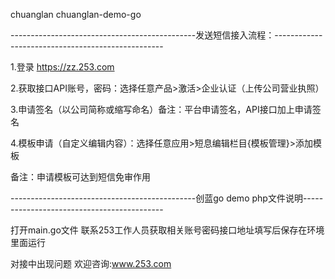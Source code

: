 chuanglan
chuanglan-demo-go

----------------------------------------------发送短信接入流程：--------------------------------------------------

1.登录 https://zz.253.com

2.获取接口API账号，密码：选择任意产品>激活>企业认证（上传公司营业执照）

3.申请签名（以公司简称或缩写命名）备注：平台申请签名，API接口加上申请签名

4.模板申请（自定义编辑内容）：选择任意应用>短息编辑栏目{模板管理}>添加模板  

备注：申请模板可达到短信免审作用

----------------------------------------------创蓝go demo php文件说明-------------------------------------------

打开main.go文件
联系253工作人员获取相关账号密码接口地址填写后保存在环境里面运行

对接中出现问题 欢迎咨询:www.253.com

